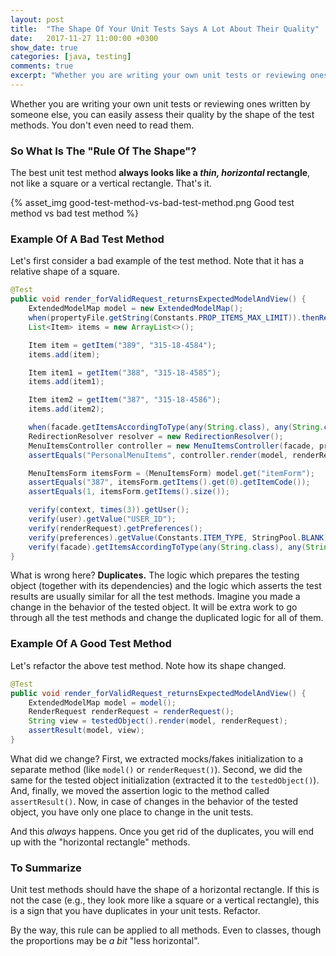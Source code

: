 ```yaml
---
layout: post
title:  "The Shape Of Your Unit Tests Says A Lot About Their Quality"
date:   2017-11-27 11:00:00 +0300
show_date: true
categories: [java, testing]
comments: true
excerpt: "Whether you are writing your own unit tests or reviewing ones written by someone else, you can easily assess their quality by the shape of the test methods. You don't even need to read them."
---
```


Whether you are writing your own unit tests or reviewing ones written by someone else, you can easily assess their quality by the shape of the test methods. You don't even need to read them.

### So What Is The "Rule Of The Shape"?

The best unit test method __always looks like a _thin, horizontal_ rectangle__, not like a square or a vertical rectangle. That's it.

{% asset_img good-test-method-vs-bad-test-method.png Good test method vs bad test method %}

### Example Of A Bad Test Method

Let's first consider a bad example of the test method. Note that it has a relative shape of a square.

```java
@Test
public void render_forValidRequest_returnsExpectedModelAndView() {
    ExtendedModelMap model = new ExtendedModelMap();
    when(propertyFile.getString(Constants.PROP_ITEMS_MAX_LIMIT)).thenReturn("");
    List<Item> items = new ArrayList<>();

    Item item = getItem("389", "315-18-4584");
    items.add(item);

    Item item1 = getItem("388", "315-18-4585");
    items.add(item1);

    Item item2 = getItem("387", "315-18-4586");
    items.add(item2);

    when(facade.getItemsAccordingToType(any(String.class), any(String.class))).thenReturn(items);
    RedirectionResolver resolver = new RedirectionResolver();
    MenuItemsController controller = new MenuItemsController(facade, propertyFile, service, resolver);
    assertEquals("PersonalMenuItems", controller.render(model, renderRequest));

    MenuItemsForm itemsForm = (MenuItemsForm) model.get("itemForm");
    assertEquals("387", itemsForm.getItems().get(0).getItemCode());
    assertEquals(1, itemsForm.getItems().size());

    verify(context, times(3)).getUser();
    verify(user).getValue("USER_ID");
    verify(renderRequest).getPreferences();
    verify(preferences).getValue(Constants.ITEM_TYPE, StringPool.BLANK);
    verify(facade).getItemsAccordingToType(any(String.class), any(String.class));
}
```

What is wrong here? __Duplicates.__ The logic which prepares the testing object (together with its dependencies) and the logic which asserts the test results are usually similar for all the test methods. Imagine you made a change in the behavior of the tested object. It will be extra work to go through all the test methods and change the duplicated logic for all of them.

### Example Of A Good Test Method

Let's refactor the above test method. Note how its shape changed.

```java
@Test
public void render_forValidRequest_returnsExpectedModelAndView() {
    ExtendedModelMap model = model();
    RenderRequest renderRequest = renderRequest();
    String view = testedObject().render(model, renderRequest);
    assertResult(model, view);
}
```

What did we change? First, we extracted mocks/fakes initialization to a separate method (like `model()` or `renderRequest()`). Second, we did the same for the tested object initialization (extracted it to the `testedObject()`). And, finally, we moved the assertion logic to the method called `assertResult()`. Now, in case of changes in the behavior of the tested object, you have only one place to change in the unit tests.

And this _always_ happens. Once you get rid of the duplicates, you will end up with the "horizontal rectangle" methods.

### To Summarize

Unit test methods should have the shape of a horizontal rectangle. If this is not the case (e.g., they look more like a square or a vertical rectangle), this is a sign that you have duplicates in your unit tests. Refactor.

By the way, this rule can be applied to all methods. Even to classes, though the proportions may be _a bit_ "less horizontal".
